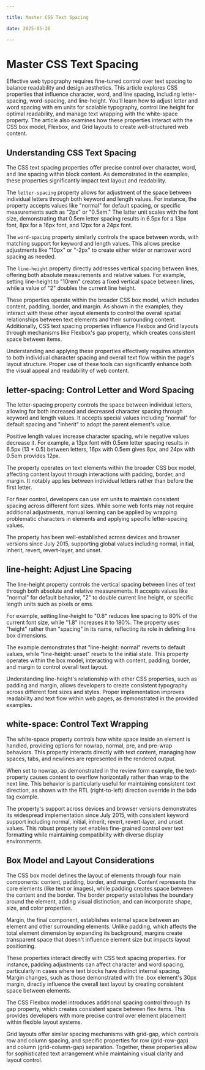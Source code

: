 ```yaml
---

title: Master CSS Text Spacing

date: 2025-05-26

---
```



# Master CSS Text Spacing

Effective web typography requires fine-tuned control over text spacing to balance readability and design aesthetics. This article explores CSS properties that influence character, word, and line spacing, including letter-spacing, word-spacing, and line-height. You'll learn how to adjust letter and word spacing with em units for scalable typography, control line height for optimal readability, and manage text wrapping with the white-space property. The article also examines how these properties interact with the CSS box model, Flexbox, and Grid layouts to create well-structured web content.


## Understanding CSS Text Spacing

The CSS text spacing properties offer precise control over character, word, and line spacing within block content. As demonstrated in the examples, these properties significantly impact text layout and readability.

The `letter-spacing` property allows for adjustment of the space between individual letters through both keyword and length values. For instance, the property accepts values like "normal" for default spacing, or specific measurements such as "2px" or "0.5em." The latter unit scales with the font size, demonstrating that 0.5em letter spacing results in 6.5px for a 13px font, 8px for a 16px font, and 12px for a 24px font.

The `word-spacing` property similarly controls the space between words, with matching support for keyword and length values. This allows precise adjustments like "10px" or "-2px" to create either wider or narrower word spacing as needed.

The `line-height` property directly addresses vertical spacing between lines, offering both absolute measurements and relative values. For example, setting line-height to "10rem" creates a fixed vertical space between lines, while a value of "2" doubles the current line height.

These properties operate within the broader CSS box model, which includes content, padding, border, and margin. As shown in the examples, they interact with these other layout elements to control the overall spatial relationships between text elements and their surrounding content. Additionally, CSS text spacing properties influence Flexbox and Grid layouts through mechanisms like Flexbox's gap property, which creates consistent space between items.

Understanding and applying these properties effectively requires attention to both individual character spacing and overall text flow within the page's layout structure. Proper use of these tools can significantly enhance both the visual appeal and readability of web content.


## letter-spacing: Control Letter and Word Spacing

The letter-spacing property controls the space between individual letters, allowing for both increased and decreased character spacing through keyword and length values. It accepts special values including "normal" for default spacing and "inherit" to adopt the parent element's value.

Positive length values increase character spacing, while negative values decrease it. For example, a 13px font with 0.5em letter spacing results in 6.5px (13 * 0.5) between letters, 16px with 0.5em gives 8px, and 24px with 0.5em provides 12px.

The property operates on text elements within the broader CSS box model, affecting content layout through interactions with padding, border, and margin. It notably applies between individual letters rather than before the first letter.

For finer control, developers can use em units to maintain consistent spacing across different font sizes. While some web fonts may not require additional adjustments, manual kerning can be applied by wrapping problematic characters in <span> elements and applying specific letter-spacing values.

The property has been well-established across devices and browser versions since July 2015, supporting global values including normal, initial, inherit, revert, revert-layer, and unset.


## line-height: Adjust Line Spacing

The line-height property controls the vertical spacing between lines of text through both absolute and relative measurements. It accepts values like "normal" for default behavior, "2" to double current line height, or specific length units such as pixels or ems.

For example, setting line-height to "0.8" reduces line spacing to 80% of the current font size, while "1.8" increases it to 180%. The property uses "height" rather than "spacing" in its name, reflecting its role in defining line box dimensions.

The example demonstrates that "line-height: normal" reverts to default values, while "line-height: unset" resets to the initial state. This property operates within the box model, interacting with content, padding, border, and margin to control overall text layout.

Understanding line-height's relationship with other CSS properties, such as padding and margin, allows developers to create consistent typography across different font sizes and styles. Proper implementation improves readability and text flow within web pages, as demonstrated in the provided examples.


## white-space: Control Text Wrapping

The white-space property controls how white space inside an element is handled, providing options for nowrap, normal, pre, and pre-wrap behaviors. This property interacts directly with text content, managing how spaces, tabs, and newlines are represented in the rendered output.

When set to nowrap, as demonstrated in the review form example, the text-property causes content to overflow horizontally rather than wrap to the next line. This behavior is particularly useful for maintaining consistent text direction, as shown with the RTL (right-to-left) direction override in the bdo tag example.

The property's support across devices and browser versions demonstrates its widespread implementation since July 2015, with consistent keyword support including normal, initial, inherit, revert, revert-layer, and unset values. This robust property set enables fine-grained control over text formatting while maintaining compatibility with diverse display environments.


## Box Model and Layout Considerations

The CSS box model defines the layout of elements through four main components: content, padding, border, and margin. Content represents the core elements (like text or images), while padding creates space between the content and the border. The border property establishes the boundary around the element, adding visual distinction, and can incorporate shape, size, and color properties.

Margin, the final component, establishes external space between an element and other surrounding elements. Unlike padding, which affects the total element dimension by expanding its background, margins create transparent space that doesn't influence element size but impacts layout positioning.

These properties interact directly with CSS text spacing properties. For instance, padding adjustments can affect character and word spacing, particularly in cases where text blocks have distinct internal spacing. Margin changes, such as those demonstrated with the .box element's 30px margin, directly influence the overall text layout by creating consistent space between elements.

The CSS Flexbox model introduces additional spacing control through its gap property, which creates consistent space between flex items. This provides developers with more precise control over element placement within flexible layout systems.

Grid layouts offer similar spacing mechanisms with grid-gap, which controls row and column spacing, and specific properties for row (grid-row-gap) and column (grid-column-gap) separation. Together, these properties allow for sophisticated text arrangement while maintaining visual clarity and layout control.

